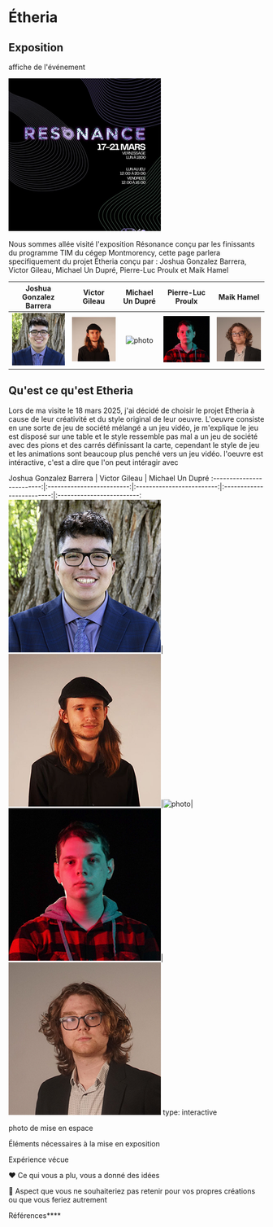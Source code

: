 # Étheria

## Exposition
affiche de l'événement

![photo](medias/affiche_resonance.png)


Nous sommes allée visité l'exposition Résonance conçu par les finissants du programme TIM du cégep Montmorency, cette page parlera specifiquement du projet Étheria conçu par :
Joshua Gonzalez Barrera, Victor Gileau, Michael Un Dupré, Pierre-Luc Proulx et Maik Hamel

Joshua Gonzalez Barrera  |  Victor Gileau  |  Michael Un Dupré  |  Pierre-Luc Proulx  |  Maik Hamel
:-------------------------:|:-------------------------:|:-------------------------:|:-------------------------:|:-------------------------:
![photo](medias/Joshua_Gonzalez-Barrera.png)|![photo](medias/Victor_Gileau.png)|![photo](medias/Michael_Un_Dupré.png)|![photo](medias/Pierre-Luc_Proulx.png)|![photo](medias/Maik_Hamel.png)

## Qu'est ce qu'est Etheria 
Lors de ma visite le 18 mars 2025, j'ai décidé de choisir le projet Etheria à cause de leur créativité et du style original de leur oeuvre. L'oeuvre consiste en une sorte de jeu de société mélangé a un jeu vidéo, je m'explique le jeu est disposé sur une table et le style ressemble pas mal a un jeu de société avec des pions et des carrés définissant la carte, cependant le style de jeu et les animations sont beaucoup plus penché vers un jeu vidéo. l'oeuvre est intéractive, c'est a dire que l'on peut intéragir avec


Joshua Gonzalez Barrera  |  Victor Gileau  |  Michael Un Dupré 
:-------------------------:|:-------------------------:|:-------------------------:|:-------------------------:|:-------------------------:
![photo](medias/Joshua_Gonzalez-Barrera.png)|![photo](medias/Victor_Gileau.png)|![photo](medias/Michael_Un_Dupré.png)|![photo](medias/Pierre-Luc_Proulx.png)|![photo](medias/Maik_Hamel.png)
type: interactive 

photo de mise en espace

Éléments nécessaires à la mise en exposition

Expérience vécue

❤️ Ce qui vous a plu, vous a donné des idées

🤔 Aspect que vous ne souhaiteriez pas retenir pour vos propres créations ou que vous feriez autrement

Références****
